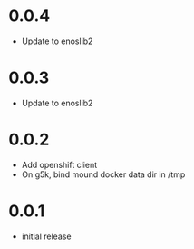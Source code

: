 # 0.0.4

- Update to enoslib2

# 0.0.3

- Update to enoslib2

# 0.0.2

- Add openshift client 
- On g5k, bind mound docker data dir in /tmp


# 0.0.1

- initial release
